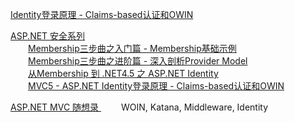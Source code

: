 
[Identity登录原理 - Claims-based认证和OWIN](https://www.jianshu.com/p/7939a31b0941)


[ASP.NET 安全系列](https://www.cnblogs.com/jesse2013/category/551550.html)  
&emsp;&emsp;[Membership三步曲之入门篇 - Membership基础示例](https://www.cnblogs.com/jesse2013/p/membership.html)  
&emsp;&emsp;[Membership三步曲之进阶篇 - 深入剖析Provider Model](https://www.cnblogs.com/jesse2013/p/membership-part2.html)  
&emsp;&emsp;[从Membership 到 .NET4.5 之 ASP.NET Identity](https://www.cnblogs.com/jesse2013/p/membership-part3.html)  
&emsp;&emsp;[MVC5 - ASP.NET Identity登录原理 - Claims-based认证和OWIN](https://www.cnblogs.com/jesse2013/p/aspnet-identity-claims-based-authentication-and-owin.html)  



[ASP.NET MVC 随想录 ](https://www.cnblogs.com/OceanEyes/category/696137.html)
&emsp;&emsp; WOIN, Katana, Middleware, Identity
